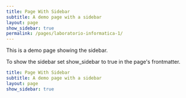 ```yaml
---
title: Page With Sidebar
subtitle: A demo page with a sidebar
layout: page
show_sidebar: true
permalink: /pages/laboratorio-informatica-1/
---
```


This is a demo page showing the sidebar.

To show the sidebar set show_sidebar to true in the page's frontmatter.

```yml
title: Page With Sidebar
subtitle: A demo page with a sidebar
layout: page
show_sidebar: true
```